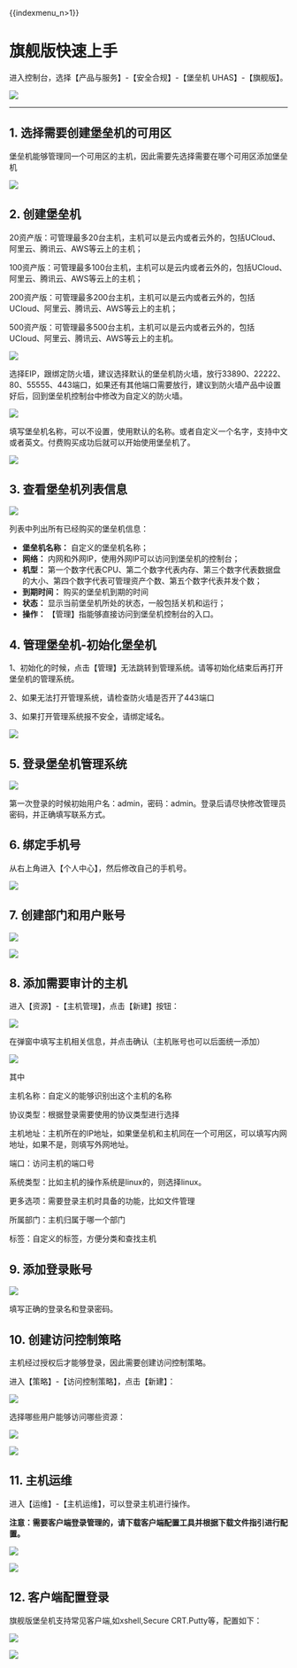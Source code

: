 {{indexmenu_n>1}}

# 旗舰版快速上手

进入控制台，选择【产品与服务】-【安全合规】-【堡垒机 UHAS】-【旗舰版】。

![](/images/opintro_super/购买旗舰版堡垒机.png)

-----

## 1\. 选择需要创建堡垒机的可用区

堡垒机能够管理同一个可用区的主机，因此需要先选择需要在哪个可用区添加堡垒机

![](/images/region.png)

## 2\. 创建堡垒机

20资产版：可管理最多20台主机，主机可以是云内或者云外的，包括UCloud、阿里云、腾讯云、AWS等云上的主机；

100资产版：可管理最多100台主机，主机可以是云内或者云外的，包括UCloud、阿里云、腾讯云、AWS等云上的主机；

200资产版：可管理最多200台主机，主机可以是云内或者云外的，包括UCloud、阿里云、腾讯云、AWS等云上的主机；

500资产版：可管理最多500台主机，主机可以是云内或者云外的，包括UCloud、阿里云、腾讯云、AWS等云上的主机。

![](/images/common/创建旗舰版1.png)

选择EIP，跟绑定防火墙，建议选择默认的堡垒机防火墙，放行33890、22222、80、55555、443端口，如果还有其他端口需要放行，建议到防火墙产品中设置好后，回到堡垒机控制台中修改为自定义的防火墙。

![](/images/common/创建旗舰版2.png)

填写堡垒机名称，可以不设置，使用默认的名称。或者自定义一个名字，支持中文或者英文。付费购买成功后就可以开始使用堡垒机了。

![](/images/common/创建旗舰版3.png)

## 3\. 查看堡垒机列表信息

![](/images/list.png)

列表中列出所有已经购买的堡垒机信息：

  - **堡垒机名称：** 自定义的堡垒机名称；
  - **网络：** 内网和外网IP，使用外网IP可以访问到堡垒机的控制台；
  - **机型：**
    第一个数字代表CPU、第二个数字代表内存、第三个数字代表数据盘的大小、第四个数字代表可管理资产个数、第五个数字代表并发个数；
  - **到期时间：** 购买的堡垒机到期的时间
  - **状态：** 显示当前堡垒机所处的状态，一般包括关机和运行；
  - **操作：** 【管理】指能够直接访问到堡垒机控制台的入口。

## 4\. 管理堡垒机-初始化堡垒机

1、初始化的时候，点击【管理】无法跳转到管理系统。请等初始化结束后再打开堡垒机的管理系统。

2、如果无法打开管理系统，请检查防火墙是否开了443端口

3、如果打开管理系统报不安全，请绑定域名。

![](/images/common/绑定域名.png)

## 5\. 登录堡垒机管理系统

![](/images/common/登录系统.png)

第一次登录的时候初始用户名：admin，密码：admin。登录后请尽快修改管理员密码，并正确填写联系方式。

## 6\. 绑定手机号

从右上角进入【个人中心】，然后修改自己的手机号。

![](/images/common/图片7.png)

## 7\. 创建部门和用户账号

![](/images/common/图片8.png)

![](/images/common/图片9.png)

## 8\. 添加需要审计的主机

进入【资源】-【主机管理】，点击【新建】按钮：

![](/images/common/图片10.png)

在弹窗中填写主机相关信息，并点击确认（主机账号也可以后面统一添加）

![](/images/common/图片11.png)

其中

主机名称：自定义的能够识别出这个主机的名称

协议类型：根据登录需要使用的协议类型进行选择

主机地址：主机所在的IP地址，如果堡垒机和主机同在一个可用区，可以填写内网地址，如果不是，则填写外网地址。

端口：访问主机的端口号

系统类型：比如主机的操作系统是linux的，则选择linux。

更多选项：需要登录主机时具备的功能，比如文件管理

所属部门：主机归属于哪一个部门

标签：自定义的标签，方便分类和查找主机

## 9\. 添加登录账号

![](/images/common/图片12.png)

填写正确的登录名和登录密码。

## 10\. 创建访问控制策略

主机经过授权后才能够登录，因此需要创建访问控制策略。

进入【策略】-【访问控制策略】，点击【新建】：

![](/images/common/图片13.png)

选择哪些用户能够访问哪些资源：

![](/images/common/图片14.png)

![](/images/common/图片15.png)

## 11\. 主机运维

进入【运维】-【主机运维】，可以登录主机进行操作。

<wrap em>**注意：需要客户端登录管理的，请下载客户端配置工具并根据下载文件指引进行配置。**</wrap>

![](/images/common/图片16.png)

![](/images/common/图片17.png)

## 12\. 客户端配置登录
 
旗舰版堡垒机支持常见客户端,如xshell,Secure CRT.Putty等，配置如下：

![](/images/common/图片38.png)

![](/images/common/图片39.png)
